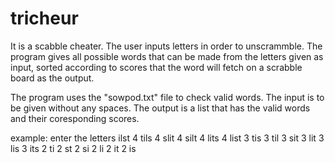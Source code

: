 # tricheur
It is a scabble cheater.
The user inputs letters in order to unscrammble.
The program gives all possible words that can be made from the letters given as input,
sorted according to scores that the word will fetch on a scrabble board as the output.

The program uses the "sowpod.txt" file to check valid words.
The input is to be given without any spaces.
The output is a list that has the valid words and their coresponding scores.

example: 
enter the letters ilst
4 tils
4 slit
4 silt
4 lits
4 list
3 tis
3 til
3 sit
3 lit
3 lis
3 its
2 ti
2 st
2 si
2 li
2 it
2 is
